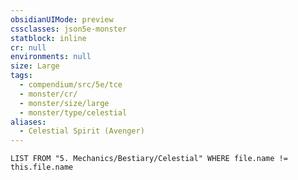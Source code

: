 ```yaml
---
obsidianUIMode: preview
cssclasses: json5e-monster
statblock: inline
cr: null
environments: null
size: Large
tags:
  - compendium/src/5e/tce
  - monster/cr/
  - monster/size/large
  - monster/type/celestial
aliases:
  - Celestial Spirit (Avenger)
---
```

```dataview
LIST FROM "5. Mechanics/Bestiary/Celestial" WHERE file.name != this.file.name
```
